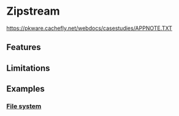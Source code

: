 # Zipstream


https://pkware.cachefly.net/webdocs/casestudies/APPNOTE.TXT


## Features

## Limitations


## Examples

### [File system](examples/fs.rs)
